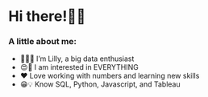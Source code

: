 # Hi there!👋🏽

### A little about me:

- 👩🏽‍💼 I’m Lilly, a big data enthusiast 
- 😍🧠 I am interested in EVERYTHING
- ❤ Love working with numbers and learning new skills
- 😁💡 Know SQL, Python, Javascript, and Tableau

<!---
XiongLilly/XiongLilly is a ✨ special ✨ repository because its `README.md` (this file) appears on your GitHub profile.
You can click the Preview link to take a look at your changes.
--->
